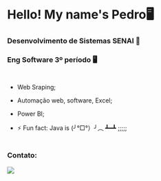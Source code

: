 # Hello! My name's Pedro🖥
### Desenvolvimento de Sistemas SENAI 🥇
### Eng Software 3º período 🖥️
#
#
- Web Sraping;
- Automação web, software, Excel;
- Power BI;

- ⚡ Fun fact: Java is (╯°□°）╯︵ ┻━┻ ;;;;;

#
### Contato:
<div> 
  <a href="https://www.linkedin.com/in/pedro-bertoldo-a68812252/" target="_blank"><img src="https://img.shields.io/badge/-LinkedIn-%230077B5?style=for-the-badge&logo=linkedin&logoColor=white" target="_blank"></a> 
</div>
